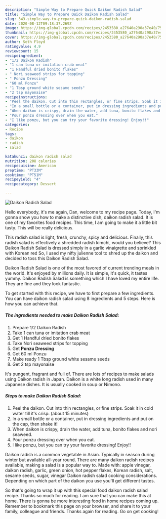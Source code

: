 ```yaml
---
description: "Simple Way to Prepare Quick Daikon Radish Salad"
title: "Simple Way to Prepare Quick Daikon Radish Salad"
slug: 343-simple-way-to-prepare-quick-daikon-radish-salad
date: 2020-08-12T09:18:37.269Z
image: https://img-global.cpcdn.com/recipes/2453580_a27640a290a37e40/751x532cq70/daikon-radish-salad-recipe-main-photo.jpg
thumbnail: https://img-global.cpcdn.com/recipes/2453580_a27640a290a37e40/751x532cq70/daikon-radish-salad-recipe-main-photo.jpg
cover: https://img-global.cpcdn.com/recipes/2453580_a27640a290a37e40/751x532cq70/daikon-radish-salad-recipe-main-photo.jpg
author: Seth Floyd
ratingvalue: 4.9
reviewcount: 15
recipeingredient:
- "1/2 Daikon Radish"
- "1 can tuna or imitation crab meat"
- "1 Handful dried bonito flakes"
- " Nori seaweed strips for topping"
- " Ponzu Dressing"
- "60 ml Ponzu"
- "1 Tbsp ground white sesame seeds"
- "2 tsp mayonaise"
recipeinstructions:
- "Peel the daikon. Cut into thin rectangles, or fine strips. Soak it in cold water till it&#39;s crisp. (about 15 minutes)"
- "In a small bottle or a container, put in dressing ingredients and put on the cap, then shake it!"
- "When daikon is crispy, drain the water, add tuna, bonito flakes and nori seaweed."
- "Pour ponzu dressing over when you eat."
- "I like ponzu, but you can try your favorite dressing! Enjoy!!"
categories:
- Recipe
tags:
- daikon
- radish
- salad

katakunci: daikon radish salad 
nutrition: 208 calories
recipecuisine: American
preptime: "PT33M"
cooktime: "PT51M"
recipeyield: "4"
recipecategory: Dessert

---
```



![Daikon Radish Salad](https://img-global.cpcdn.com/recipes/2453580_a27640a290a37e40/751x532cq70/daikon-radish-salad-recipe-main-photo.jpg)

Hello everybody, it's me again, Dan, welcome to my recipe page. Today, I'm gonna show you how to make a distinctive dish, daikon radish salad. It is one of my favorites food recipes. This time, I am going to make it a little bit tasty. This will be really delicious.

This radish salad is light, fresh, crunchy, spicy and delicious. Finally, this radish salad is effectively a shredded radish kimchi, would you believe? This Daikon Radish Salad is dressed simply in a garlic vinaigrette and sprinkled with Korean red So, I used my nifty julienne tool to shred up the daikon and decided to toss this Daikon Radish Salad.

Daikon Radish Salad is one of the most favored of current trending meals in the world. It's enjoyed by millions daily. It is simple, it's quick, it tastes yummy. Daikon Radish Salad is something which I have loved my entire life. They are fine and they look fantastic.


To get started with this recipe, we have to first prepare a few ingredients. You can have daikon radish salad using 8 ingredients and 5 steps. Here is how you can achieve that.

<!--inarticleads1-->

##### The ingredients needed to make Daikon Radish Salad:

1. Prepare 1/2 Daikon Radish
1. Take 1 can tuna or imitation crab meat
1. Get 1 Handful dried bonito flakes
1. Take  Nori seaweed strips for topping
1. Get  **Ponzu Dressing**
1. Get 60 ml Ponzu
1. Make ready 1 Tbsp ground white sesame seeds
1. Get 2 tsp mayonaise


It&#39;s pungent, fragrant and full of. There are lots of recipes to make salads using Daikon radish in Japan. Daikon is a white long radish used in many Japanese dishes. It is usually cooked in soup or Nimono. 

<!--inarticleads2-->

##### Steps to make Daikon Radish Salad:

1. Peel the daikon. Cut into thin rectangles, or fine strips. Soak it in cold water till it&#39;s crisp. (about 15 minutes)
1. In a small bottle or a container, put in dressing ingredients and put on the cap, then shake it!
1. When daikon is crispy, drain the water, add tuna, bonito flakes and nori seaweed.
1. Pour ponzu dressing over when you eat.
1. I like ponzu, but you can try your favorite dressing! Enjoy!!


Daikon radish is a common vegetable in Asian. Typically in season during winter but available all-year round. There are many daikon radish recipes available, making a salad is a popular way to. Made with: apple vinegar, daikon radish, garlic, green onion, hot pepper flakes, Korean radish, salt, sesame seeds, sugar, vinegar Daikon radish salad cooking considerations. Depending on which part of the daikon you use you&#39;ll get different tastes. 

So that's going to wrap it up with this special food daikon radish salad recipe. Thanks so much for reading. I am sure that you can make this at home. There is gonna be more interesting food in home recipes coming up. Remember to bookmark this page on your browser, and share it to your family, colleague and friends. Thanks again for reading. Go on get cooking!
